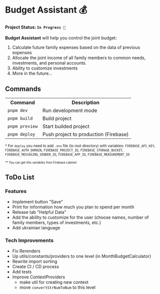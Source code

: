 # Budget Assistant 💰

#### Project Status: `In Progress 🚧`

**Budget Assistant** will help you control the joint budget:
1. Calculate future family expenses based on the data of previous expenses
2. Allocate the joint income of all family members to common needs, investments, and personal accounts.
3. Ability to customize investments
4. More in the future...

## Commands

<table>
    <tr>
        <th>Command</th>
        <th>Description</th>
    </tr>
    <tr>
        <td><code>pnpm dev</code></td>
        <td>Run development mode</td>
    </tr>
    <tr>
        <td><code>pnpm build</code></td>
        <td>Build project</td>
    </tr>
    <tr>
        <td><code>pnpm preview</code></td>
        <td>Start builded project</td>
    </tr>
    <tr>
        <td><code>pnpm deploy</code></td>
        <td>Push project to production (Firebase)</td>
    </tr>
</table>

<sub>\* For `deploy` you need to add `.env` file (to root directory) with variables: `FIREBASE_API_KEY`, `FIREBASE_AUTH_DOMAIN`, `FIREBASE_PROJECT_ID`, `FIREBASE_STORAGE_BUCKET`, `FIREBASE_MESSAGING_SENDER_ID`, `FIREBASE_APP_ID`, `FIREBASE_MEASUREMENT_ID`</sub>

<sub><sub>\*\* You can get this variables from Firebase cabinet</sub></sub>

## ToDo List

### Features

- Implement button "Save"
- Print for information how much you plan to spend per month
- Release tab "Helpful Data"
- Add the ability to customize for the user (choose names, number of family members, types of investments, etc.)
- Add ukrainian language

### Tech Improvements

- Fix Rerenders
- Up utils/constants/providers to one level (in MonthBudgetCalculator)
- Rewrite import sorting
- Create CI / CD process
- Add tests
- Improve ContextProviders 
    -  make util for creating new context
    - move `convertStrNumToNum` to this level
